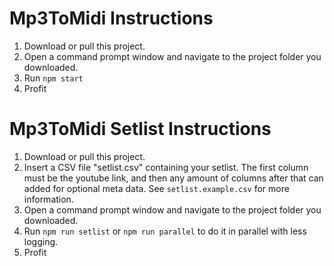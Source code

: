 
# Mp3ToMidi Instructions

1. Download or pull this project.
2. Open a command prompt window and navigate to the project folder you downloaded.
3. Run `npm start`
4. Profit

# Mp3ToMidi Setlist Instructions

1. Download or pull this project.
2. Insert a CSV file "setlist.csv" containing your setlist. The first column must be the youtube link, and then any amount of columns after that can added for optional meta data. See `setlist.example.csv` for more information.
3. Open a command prompt window and navigate to the project folder you downloaded.
4. Run `npm run setlist` or `npm run parallel` to do it in parallel with less logging.
5. Profit
